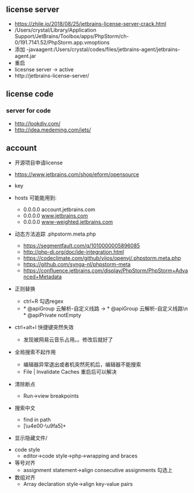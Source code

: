 ## license server
- https://zhile.io/2018/08/25/jetbrains-license-server-crack.html
- /Users/crystal/Library/Application Support/JetBrains/Toolbox/apps/PhpStorm/ch-0/191.7141.52/PhpStorm.app.vmoptions
- 添加 -javaagent:/Users/crystal/codes/files/jetbrains-agent/jetbrains-agent.jar
- 重启
- licesnse server -> active
- http://jetbrains-license-server/


## license code
### server for code
- http://lookdiv.com/
- http://idea.medeming.com/jets/

## account
- 开源项目申请license
- https://www.jetbrains.com/shop/eform/opensource


- key


- hosts 可能能用到:
	- 0.0.0.0 account.jetbrains.com
	- 0.0.0.0 www.jetbrains.com
	- 0.0.0.0 www-weighted.jetbrains.com



* 动态方法追踪 .phpstorm.meta.php
    * https://segmentfault.com/q/1010000005896085
    * http://php-di.org/doc/ide-integration.html
    * https://codeclimate.com/github/vijos/openvj/.phpstorm.meta.php
    * https://github.com/synga-nl/phpstorm-meta
    * https://confluence.jetbrains.com/display/PhpStorm/PhpStorm+Advanced+Metadata
    
    
* 正则替换
    * ctrl+R 勾选regex
    * \* @apiGroup 云解析-自定义线路 -> \* @apiGroup 云解析-自定义线路\n     * @apiPrivate notEmpty
    
    
* ctrl+alt+l 快捷键突然失效
    * 发现被网易云音乐占用。。修改后就好了
    
* 全局搜索不起作用
    * 编辑器异常退出或者机突然死机后，编辑器不能搜索
    * File | Invalidate Caches 重启后可以解决
    
    
* 清除断点
  * Run->view breakpoints  
  
* 搜索中文
	* find in path
	* [\u4e00-\u9fa5]+   
  
* 显示隐藏文件/ 

- code style
	- editor->code style->php->wrapping and braces
- 等号对齐
	- assignment statement->align consecutive assignments 勾选上 
- 数组对齐
   - Array declaration style->align key-value pairs
   
   